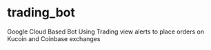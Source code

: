 # trading_bot
Google Cloud Based Bot Using Trading view alerts to place orders on Kucoin and Coinbase exchanges
